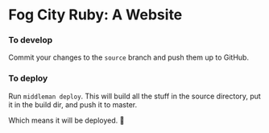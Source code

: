 # Fog City Ruby: A Website

### To develop

Commit your changes to the `source` branch and push them up to GitHub.

### To deploy

Run `middleman deploy`. This will build all the stuff in the source directory, put it in the build dir, and push it to master.

Which means it will be deployed. :tada:
